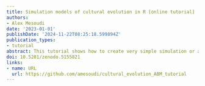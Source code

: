 ```yaml
---
title: Simulation models of cultural evolution in R [online tutorial]
authors:
- Alex Mesoudi
date: '2023-01-01'
publishDate: '2024-11-22T08:25:18.599894Z'
publication_types:
- tutorial
abstract: This tutorial shows how to create very simple simulation or agent-based models of cultural evolution in R. It uses the RStudio notebook or RMarkdown (.Rmd) format, allowing you to execute code as you read the explanatory text. Each model is contained in a separate RMarkdown file which you can open in RStudio.
doi: 10.5281/zenodo.5155821
links:
- name: URL
  url: https://github.com/amesoudi/cultural_evolution_ABM_tutorial
---
```

